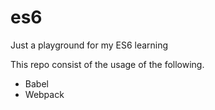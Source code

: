 # es6
Just a playground for my ES6 learning

This repo consist of the usage of the following.
  - Babel
  - Webpack

